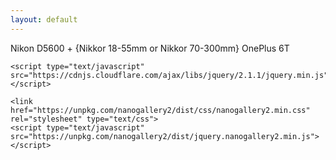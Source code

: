 ```yaml
---
layout: default
---
```

<!-- ## Click any photo for more details -->
<!-- <details><summary>
Gear
</summary>
I mostly use entry level gear - it's interesting to see how far you can get without significant monetary investment. 
<br> 
Camera: Nikon D5600 or sometimes my phone (OnePlus6T). Phone camera sensors are really underappreciated! 
<br>
Macro: Standard 55mm kit lens mounted in reverse.
<br>
Wildlife: Nikkor 300mm lens. 
<br>
To image Deep Sky Objects with the 300mm, I am in the process of building a <a href="https://www.youtube.com/watch?v=XNdcqMj0Ti0">DIY star tracker</a>.
<br>

</details>  -->
Nikon D5600 + {Nikkor 18-55mm or Nikkor 70-300mm}
OnePlus 6T
<html>
  <head>
    <meta name="viewport" content="user-scalable=no, width=device-width, initial-scale=1, maximum-scale=1">

    <script type="text/javascript" src="https://cdnjs.cloudflare.com/ajax/libs/jquery/2.1.1/jquery.min.js"></script>

    <link href="https://unpkg.com/nanogallery2/dist/css/nanogallery2.min.css" rel="stylesheet" type="text/css">
    <script type="text/javascript" src="https://unpkg.com/nanogallery2/dist/jquery.nanogallery2.min.js"></script>

  </head>
  <body>

  <script src="https://apps.elfsight.com/p/platform.js" defer></script>
  <div class="elfsight-app-a1180c04-5026-4202-bcb0-529e8d089290"></div>

<!-- 
    <div ID="ngy2p" data-nanogallery2='{
        "userID": "143727985@N02",
        "kind": "flickr",
        "flickrAPIKey":
        "photoset": "72157673867094497",
        "thumbnailWidth": "auto",
        "thumbnailBorderVertical": 0,
        "thumbnailBorderHorizontal": 0,
        "colorScheme": {
          "thumbnail": {
            "background": "rgba(68,68,68,0)"
          }
        },
        "thumbnailDisplayTransition": "slideUp",
        "thumbnailLabel": {
          "display": false,
          "displayDescription": true
        },
        "thumbnailHoverEffect2": "imageScaleIn80",
        "thumbnailAlignment": "center",
        "thumbnailGutterWidth": 0,
        "thumbnailGutterHeight": 0
      }'>

    </div> -->
    
  </body>
</html>
